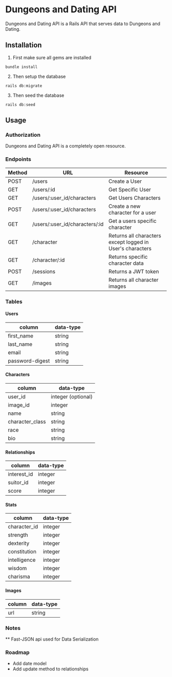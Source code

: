 # Dungeons and Dating API

Dungeons and Dating API is a Rails API that serves data to Dungeons and Dating.

## Installation

1. First make sure all gems are installed
```    
bundle install
```
2. Then setup the database
```
rails db:migrate
```
3. Then seed the database
```
rails db:seed
```
## Usage
### Authorization

Dungeons and Dating API is a completely open resource.

### Endpoints

| Method | URL | Resource |
|--------|------|-----|
| POST | /users | Create a User |
| GET | /users/:id | Get Specific User|
| GET | /users/:user_id/characters| Get Users Characters
| POST | /users/:user_id/characters | Create a new character for a user|
| GET | /users/:user_id/characters/:id | Get a users specific character|
| GET | /character | Returns all characters except logged in User's characters|
| GET | /character/:id | Returns specific character data|
| POST | /sessions | Returns a JWT token |
| GET | /images | Returns all character images |

### Tables

#### Users
| column | data-type |
|------|------|
| first_name | string|
| last_name | string|
| email | string|
| password-digest | string|

#### Characters

| column | data-type |
|------|------|
| user_id | integer (optional)|
| image_id | integer |
| name | string|
| character_class | string|
| race | string|
| bio | string|

#### Relationships


| column | data-type |
|------|------|
| interest_id | integer |
| suitor_id | integer |
| score | integer |

#### Stats

| column | data-type |
|------|------|
| character_id | integer |
| strength | integer |
| dexterity | integer |
| constitution | integer |
| intelligence | integer |
| wisdom | integer |
| charisma | integer |

#### Images

|column | data-type|
|-------|--------|
|url| string|

### Notes

** Fast-JSON api used for Data Serialization

### Roadmap

* Add date model
* Add update method to relationships

